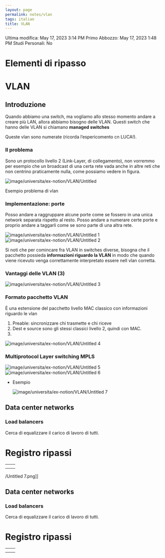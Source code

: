 ```yaml
---
layout: page
permalink: notes/vlan
tags: italian
title: VLAN
---
```


Ultima modifica: May 17, 2023 3:14 PM
Primo Abbozzo: May 17, 2023 1:48 PM
Studi Personali: No

# Elementi di ripasso

# VLAN

## Introduzione

Quando abbiamo una switch, ma vogliamo allo stesso momento andare a creare più LAN, allora abbiamo bisogno delle VLAN. Questi switch che hanno delle VLAN si chiamano **managed switches**

Queste vlan sono numerate (ricorda l’espericomento cn LUCA!).

### Il problema

Sono un protocollo livello 2 (Link-Layer, di collegamento), non vorremmo per esempio che un broadcast di una certa rete vada anche in altre reti che non centrino praticamente nulla, come possiamo vedere in figura.

<img src="/images/notes/image/universita/ex-notion/VLAN/Untitled.png" alt="image/universita/ex-notion/VLAN/Untitled">

Esempio problema di vlan

### Implementazione: porte

Posso andare a raggruppare alcune porte come se fossero in una unica network separata rispetto al resto. Posso andare a numerare certe porte e proprio andare a taggarli come se sono parte di una altra rete.

<img src="/images/notes/image/universita/ex-notion/VLAN/Untitled 1.png" alt="image/universita/ex-notion/VLAN/Untitled 1">

<img src="/images/notes/image/universita/ex-notion/VLAN/Untitled 2.png" alt="image/universita/ex-notion/VLAN/Untitled 2">

Si noti che per comincare fra VLAN in switches diverse, bisogna che il pacchetto possieda **informazioni riguardo la VLAN** in modo che quando viene ricevuto venga correttamente interpretato essere nell vlan corretta.

### Vantaggi delle VLAN (3)

<img src="/images/notes/image/universita/ex-notion/VLAN/Untitled 3.png" alt="image/universita/ex-notion/VLAN/Untitled 3">

### Formato pacchetto VLAN

È una estensione del pacchetto livello MAC classico con informazioni riguardo le vlan

1. Preable: sincronizzare chi trasmette e chi riceve
2. Dest e source sono gli stessi classici livello 2, quindi con MAC.
3.

<img src="/images/notes/image/universita/ex-notion/VLAN/Untitled 4.png" alt="image/universita/ex-notion/VLAN/Untitled 4">

### Multiprotocol Layer switching MPLS

<img src="/images/notes/image/universita/ex-notion/VLAN/Untitled 5.png" alt="image/universita/ex-notion/VLAN/Untitled 5">

<img src="/images/notes/image/universita/ex-notion/VLAN/Untitled 6.png" alt="image/universita/ex-notion/VLAN/Untitled 6">

- Esempio

    <img src="/images/notes/image/universita/ex-notion/VLAN/Untitled 7.png" alt="image/universita/ex-notion/VLAN/Untitled 7">


## Data center networks

### Load balancers

Cerca di equalizzare il carico di lavoro di tutti.

# Registro ripassi

|  |  |
| --- | --- |
|  |  |
|  |  |
/Untitled 7.png]]


## Data center networks

### Load balancers

Cerca di equalizzare il carico di lavoro di tutti.

# Registro ripassi

|  |  |
| --- | --- |
|  |  |
|  |  |